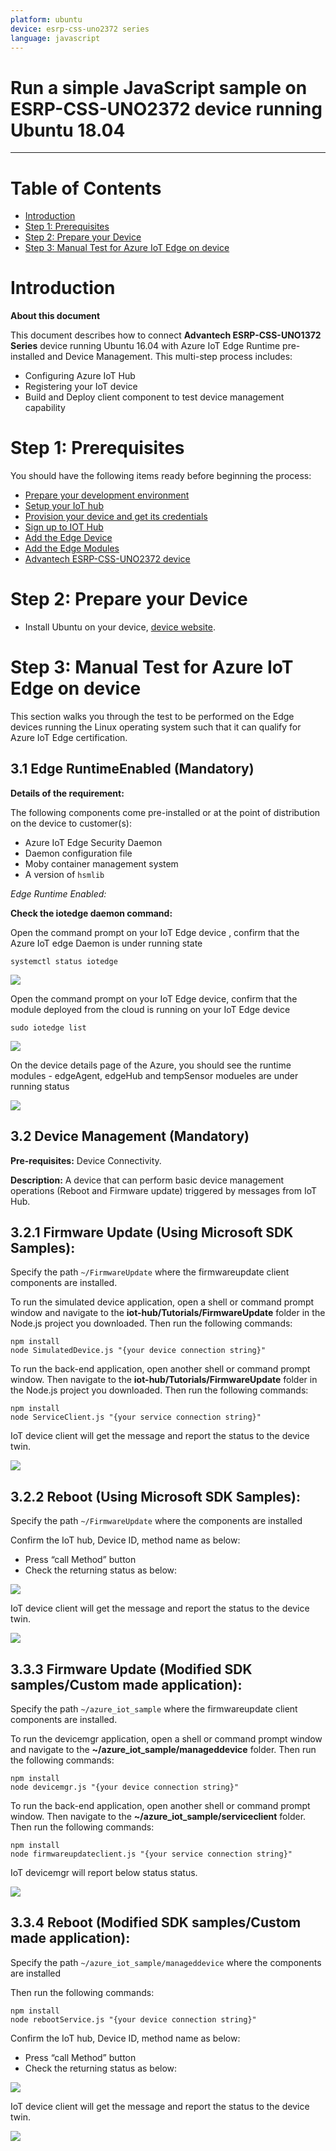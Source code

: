 ```yaml
---
platform: ubuntu
device: esrp-css-uno2372 series
language: javascript
---
```


Run a simple JavaScript sample on ESRP-CSS-UNO2372 device running Ubuntu 18.04
===
---

# Table of Contents

-   [Introduction](#Introduction)
-   [Step 1: Prerequisites](#Prerequisites)
-   [Step 2: Prepare your Device](#PrepareDevice)
-   [Step 3: Manual Test for Azure IoT Edge on device](#Manual)

<a name="Introduction"></a>
# Introduction

**About this document**

This document describes how to connect **Advantech ESRP-CSS-UNO1372 Series** device running Ubuntu 16.04 with Azure IoT Edge Runtime pre-installed and Device Management. This multi-step process includes:

-   Configuring Azure IoT Hub
-   Registering your IoT device
-   Build and Deploy client component to test device management capability 

<a name="Prerequisites"></a>
# Step 1: Prerequisites

You should have the following items ready before beginning the process:

-   [Prepare your development environment][setup-devbox-linux]
-   [Setup your IoT hub](https://account.windowsazure.com/signup?offer=ms-azr-0044p)
-   [Provision your device and get its credentials][lnk-manage-iot-hub]
-   [Sign up to IOT Hub](https://account.windowsazure.com/signup?offer=ms-azr-0044p)
-   [Add the Edge Device](https://docs.microsoft.com/en-us/azure/iot-edge/quickstart-linux)
-   [Add the Edge Modules](https://docs.microsoft.com/en-us/azure/iot-edge/quickstart-linux#deploy-a-module)
-   [Advantech ESRP-CSS-UNO2372 device](https://www.advantech.tw/products/1-2mlj9a/uno-2372g/mod_f4ff5680-f016-44bd-bff0-e5eddfd82237)

<a name="PrepareDevice"></a>
# Step 2: Prepare your Device
-   Install Ubuntu on your device, [device website](https://www.advantech.tw/products/1-2mlj9a/uno-2372g/mod_f4ff5680-f016-44bd-bff0-e5eddfd82237).

<a name="Manual"></a>
# Step 3: Manual Test for Azure IoT Edge on device

This section walks you through the test to be performed on the Edge devices running the Linux operating system such that it can qualify for Azure IoT Edge certification.

<a name="Step-3-1-IoTEdgeRunTime"></a>
## 3.1 Edge RuntimeEnabled (Mandatory)

**Details of the requirement:**

The following components come pre-installed or at the point of distribution on the device to customer(s):

-   Azure IoT Edge Security Daemon
-   Daemon configuration file
-   Moby container management system
-   A version of `hsmlib` 

*Edge Runtime Enabled:*

**Check the iotedge daemon command:** 

Open the command prompt on your IoT Edge device , confirm that the Azure IoT edge Daemon is under running state

    systemctl status iotedge

 ![](./media/advantech-esrp-css-uno2372/Capture.png)

Open the command prompt on your IoT Edge device, confirm that the module deployed from the cloud is running on your IoT Edge device

    sudo iotedge list

 ![](./media/advantech-esrp-css-uno2372/iotedgedaemon.png) 

On the device details page of the Azure, you should see the runtime modules - edgeAgent, edgeHub and tempSensor modueles are under running status

 ![](./media/advantech-esrp-css-uno2372/tempSensor.png)

<a name="Step-3-2-DeviceManagement"></a>
## 3.2 Device Management (Mandatory)

**Pre-requisites:** Device Connectivity.

**Description:** A device that can perform basic device management operations (Reboot and Firmware update) triggered by messages from IoT Hub.

## 3.2.1 Firmware Update (Using Microsoft SDK Samples):

Specify the path ``` ~/FirmwareUpdate ``` where the firmwareupdate client components are installed.

To run the simulated device application, open a shell or command prompt window and navigate to the **iot-hub/Tutorials/FirmwareUpdate** folder in the Node.js project you downloaded. Then run the following commands:

    npm install
    node SimulatedDevice.js "{your device connection string}"

To run the back-end application, open another shell or command prompt window. Then navigate to the **iot-hub/Tutorials/FirmwareUpdate** folder in the Node.js project you downloaded. Then run the following commands:

    npm install
    node ServiceClient.js "{your service connection string}"

IoT device client will get the message and report the status to the device twin.

 ![](./media/advantech-esrp-css-uno2372/devicetwin.png)

## 3.2.2 Reboot (Using Microsoft SDK Samples):

Specify the path ``` ~/FirmwareUpdate ``` where the components are installed 

Confirm the IoT hub, Device ID, method name as below:

-   Press “call Method” button
-   Check the returning status as below:

 ![](./media/advantech-esrp-css-uno2372/reboot.png)

IoT device client will get the message and report the status to the device twin.

 ![](./media/advantech-esrp-css-uno2372/devicetwinmessage.png)
  
## 3.3.3 Firmware Update (Modified SDK samples/Custom made application):

Specify the path ``` ~/azure_iot_sample ``` where the firmwareupdate client components are installed.

To run the devicemgr application, open a shell or command prompt window and navigate to the **~/azure_iot_sample/manageddevice** folder. Then run the following commands:

    npm install
    node devicemgr.js "{your device connection string}"

To run the back-end application, open another shell or command prompt window. Then navigate to the **~/azure_iot_sample/serviceclient** folder. Then run the following commands:

    npm install
    node firmwareupdateclient.js "{your service connection string}"

IoT devicemgr will report below status status.

 ![](./media/advantech-esrp-css-uno2372/firmware_custom_1.png)

## 3.3.4 Reboot (Modified SDK samples/Custom made application): 

Specify the path ``` ~/azure_iot_sample/manageddevice ``` where the components are installed

Then run the following commands:

    npm install
    node rebootService.js "{your device connection string}"

Confirm the IoT hub, Device ID, method name as below:

-   Press “call Method” button
-   Check the returning status as below:

 ![](./media/advantech-esrp-css-uno2372/reboot_custom_2.png)

IoT device client will get the message and report the status to the device twin.

 ![](./media/advantech-esrp-css-uno2372/reboot_custom_1.png)


[setup-devbox-linux]: https://github.com/Azure/azure-iot-sdk-c/blob/master/doc/devbox_setup.md
[lnk-setup-iot-hub]: ../setup_iothub.md
[lnk-manage-iot-hub]: ../manage_iot_hub.md
